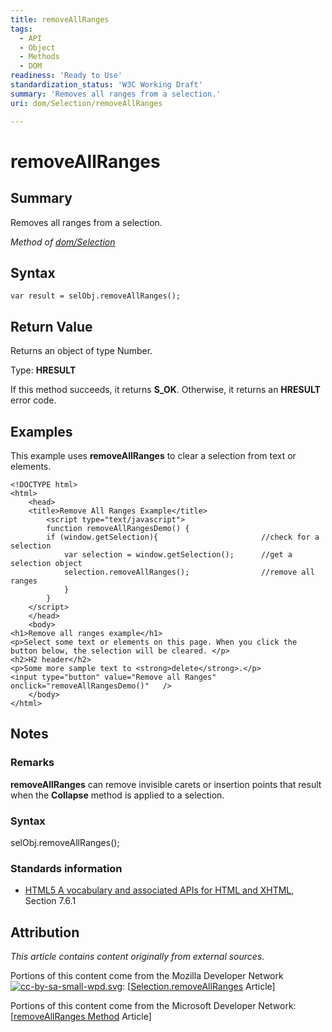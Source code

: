 ```yaml
---
title: removeAllRanges
tags:
  - API
  - Object
  - Methods
  - DOM
readiness: 'Ready to Use'
standardization_status: 'W3C Working Draft'
summary: 'Removes all ranges from a selection.'
uri: dom/Selection/removeAllRanges

---
```

# removeAllRanges

## Summary

Removes all ranges from a selection.

*Method of [dom/Selection](/dom/Selection)*

## Syntax

``` {.js}
var result = selObj.removeAllRanges();
```

## Return Value

Returns an object of type Number.

Type: **HRESULT**

If this method succeeds, it returns **S\_OK**. Otherwise, it returns an **HRESULT** error code.

## Examples

This example uses **removeAllRanges** to clear a selection from text or elements.

``` {.html}
<!DOCTYPE html>
<html>
    <head>
    <title>Remove All Ranges Example</title>
        <script type="text/javascript">
        function removeAllRangesDemo() {
        if (window.getSelection){                       //check for a selection
            var selection = window.getSelection();      //get a selection object
            selection.removeAllRanges();                //remove all ranges
            }
        }
    </script>
    </head>
    <body>
<h1>Remove all ranges example</h1>
<p>Select some text or elements on this page. When you click the button below, the selection will be cleared. </p>
<h2>H2 header</h2>
<p>Some more sample text to <strong>delete</strong>.</p>
<input type="button" value="Remove all Ranges" onclick="removeAllRangesDemo()"   />
    </body>
</html>
```

## Notes

### Remarks

**removeAllRanges** can remove invisible carets or insertion points that result when the **Collapse** method is applied to a selection.

### Syntax

selObj.removeAllRanges();

### Standards information

-   [HTML5 A vocabulary and associated APIs for HTML and XHTML](http://go.microsoft.com/fwlink/p/?linkid=221374), Section 7.6.1

## Attribution

*This article contains content originally from external sources.*

Portions of this content come from the Mozilla Developer Network [![cc-by-sa-small-wpd.svg](/assets/thumb/8/8c/cc-by-sa-small-wpd.svg/120px-cc-by-sa-small-wpd.svg.png)](http://creativecommons.org/licenses/by-sa/3.0/us/): [[Selection.removeAllRanges](https://developer.mozilla.org/en-US/docs/Web/API/Selection.removeAllRanges) Article]

Portions of this content come from the Microsoft Developer Network: [[removeAllRanges Method](http://msdn.microsoft.com/en-us/library/ie/ff975178(v=vs.85).aspx) Article]

